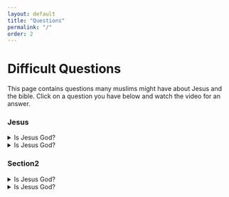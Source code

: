 ```yaml
---
layout: default
title: "Questions"
permalink: "/"
order: 2
---
```


# Difficult Questions
This page contains questions many muslims might have about Jesus and the bible. Click on a question you have below and watch the video for an answer.

### Jesus

<details>
    <summary>Is Jesus God?</summary>
    Test
</details>
<details>
    <summary>Is Jesus God?</summary>
    Test
</details>

### Section2

<details>
    <summary>Is Jesus God?</summary>
    Test
</details>
<details>
    <summary>Is Jesus God?</summary>
    Test
</details>